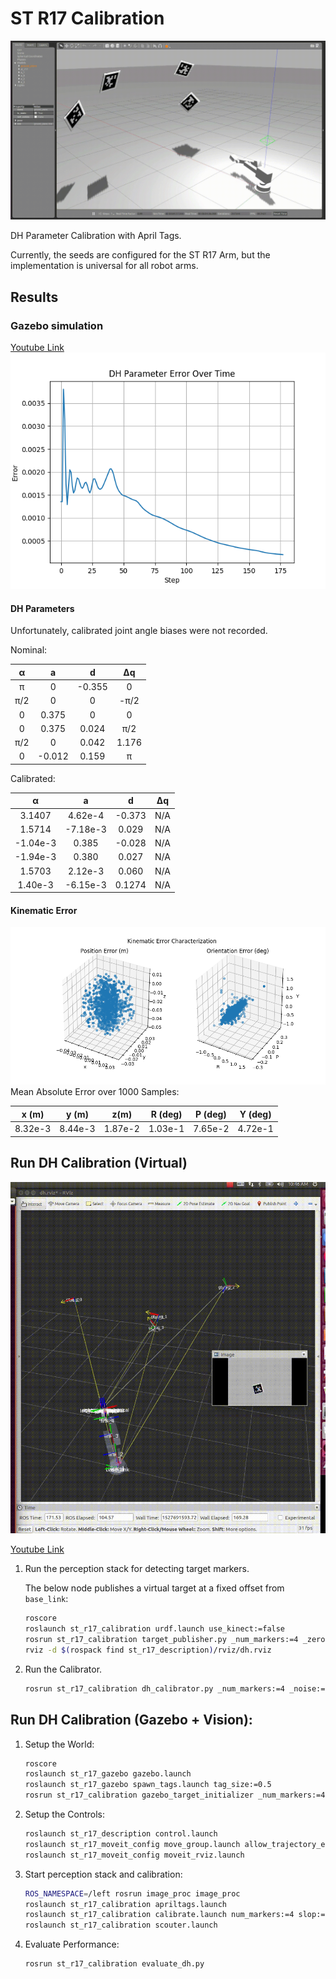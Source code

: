 # ST R17 Calibration

![Gazebo Sim](figs/sim.gif)

DH Parameter Calibration with April Tags.

Currently, the seeds are configured for the ST R17 Arm, but the implementation is universal for all robot arms.

## Results

### Gazebo simulation

[Youtube Link](https://youtu.be/T6hWMyOZmXE)
![gz\_dh\_err](figs/gz_dh_err.png)

#### DH Parameters

Unfortunately, calibrated joint angle biases were not recorded.

Nominal:

&alpha;  | a        |d         | &Delta;q |
:-------:|:--------:|:--------:|:--------:|
&pi;     | 0        | -0.355   | 0        |
&pi;/2   | 0        | 0        | -&pi;/2  |
0        | 0.375    | 0        | 0        |
0        | 0.375    | 0.024    | &pi;/2   |
&pi;/2   | 0        | 0.042    | 1.176    |
0        | -0.012   | 0.159    | &pi;     |

Calibrated:

&alpha;  | a        |d         | &Delta;q |
:-------:|:--------:|:--------:|:--------:|
3.1407   |4.62e-4   | -0.373   | N/A      |
1.5714   |-7.18e-3  | 0.029    | N/A      |
-1.04e-3 | 0.385    | -0.028   | N/A      |
-1.94e-3 | 0.380    | 0.027    | N/A      |
1.5703   | 2.12e-3  | 0.060    | N/A      |
1.40e-3  | -6.15e-3 | 0.1274   | N/A      |

#### Kinematic Error

![kin\_err.png](figs/kin_err.png)
Mean Absolute Error over 1000 Samples:

x (m)  | y (m) | z(m)  |R (deg)|P (deg)|Y (deg)|
:-----:|:-----:|:-----:|:-----:|:-----:|:-----:|
8.32e-3|8.44e-3|1.87e-2|1.03e-1|7.65e-2|4.72e-1|

## Run DH Calibration (Virtual)

![calib.gif](figs/calib.gif)

[Youtube Link](https://www.youtube.com/watch?v=DozXbHvRHp8)

1. Run the perception stack for detecting target markers.

    The below node publishes a virtual target at a fixed offset from `base_link`:
    
    ```bash
    roscore
    roslaunch st_r17_calibration urdf.launch use_kinect:=false
    rosrun st_r17_calibration target_publisher.py _num_markers:=4 _zero:=false _rate:=100
    rviz -d $(rospack find st_r17_description)/rviz/dh.rviz
    ```

2. Run the Calibrator.
    ```bash
    rosrun st_r17_calibration dh_calibrator.py _num_markers:=4 _noise:=False
    ```

## Run DH Calibration (Gazebo + Vision):

1. Setup the World:

    ```bash
    roscore
    roslaunch st_r17_gazebo gazebo.launch
    roslaunch st_r17_gazebo spawn_tags.launch tag_size:=0.5
    rosrun st_r17_calibration gazebo_target_initializer _num_markers:=4 tag_size:=0.5 _min_Y:=-1.0 _max_Y:=1.0
    ```

2. Setup the Controls:

    ```bash
    roslaunch st_r17_description control.launch
    roslaunch st_r17_moveit_config move_group.launch allow_trajectory_execution:=true fake_execution:=false info:=true debug:=false
    roslaunch st_r17_moveit_config moveit_rviz.launch
    ```

3. Start perception stack and calibration:

    ```bash
    ROS_NAMESPACE=/left rosrun image_proc image_proc
    roslaunch st_r17_calibration apriltags.launch
    roslaunch st_r17_calibration calibrate.launch num_markers:=4 slop:=0.01
    roslaunch st_r17_calibration scouter.launch
    ```

4. Evaluate Performance:

    ```bash
    rosrun st_r17_calibration evaluate_dh.py
    ```

